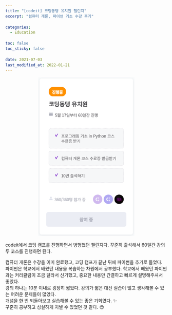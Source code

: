 ```yaml
---
title: "[codeit] 코딩동댕 유치원 챌린지"
excerpt: "컴퓨터 개론, 파이썬 기초 수강 후기"

categories:
  - Education

toc: false
toc_sticky: false

date: 2021-07-03
last_modified_at: 2022-01-21
---
```


<center><img src="/assets/images/21070301/21070301_1.png" width="300"></center>  

codeit에서 코딩 캠프를 진행하면서 병행했던 챌린지다. 꾸준히 출석해서 60일간 강의 두 코스를 진행하면 된다.  

컴퓨터 개론은 수강을 이미 완료했고, 코딩 캠프가 끝난 뒤에 파이썬을 추가로 들었다. 파이썬은 학교에서 배웠던 내용을 복습하는 차원에서 공부했다. 학교에서 배웠던 파이썬과는 커리큘럼이 조금 달라서 신기했고, 중요한 내용만 간결하고 빠르게 설명해주셔서 좋았다.  
강의 하나는 10분 이내로 굉장히 짧았다. 강의가 짧은 대신 실습이 많고 생각해볼 수 있는 어려운 문제들이 많았다.  
개념을 한 번 되돌아보고 실습해볼 수 있는 좋은 기회였다. ✨  
꾸준히 공부하고 성실하게 지낼 수 있었던 것 같다. 😊  